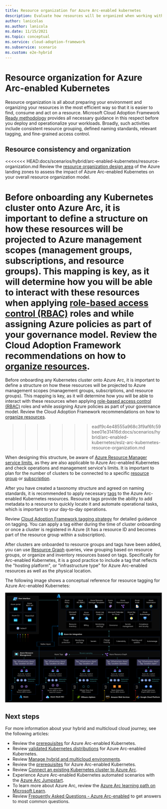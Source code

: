```yaml
---
title: Resource organization for Azure Arc-enabled kubernetes
description: Evaluate how resources will be organized when working with Azure Arc-enabled kubernetes
author: lanicolas
ms.author: lanicola
ms.date: 11/15/2021
ms.topic: conceptual
ms.service: cloud-adoption-framework
ms.subservice: scenario
ms.custom: e2e-hybrid
---
```


# Resource organization for Azure Arc-enabled Kubernetes

Resource organization is all about preparing your environment and organizing your resources in the most efficient way so that it is easier to find, consume and act on a resource. Microsoft Cloud Adoption Framework [Ready methodology](/azure/cloud-adoption-framework/ready/) provides all necessary guidance in this respect before you deploy and operationalize your workloads. Broadly, such activities include consistent resource grouping, defined naming standards, relevant tagging, and fine-grained access control.

## Resource consistency and organization

<<<<<<< HEAD:docs/scenarios/hybrid/arc-enabled-kubernetes/resource-organization.md
Review the [resource organization design area](/azure/cloud-adoption-framework/ready/landing-zone/design-area/resource-org) of the Azure landing zones to assess the impact of Azure Arc-enabled Kubernetes on your overall resource organization model.

Before onboarding any Kubernetes cluster onto Azure Arc, it is important to define a structure on how these resources will be projected to Azure management scopes (management groups, subscriptions, and resource groups). This mapping is key, as it will determine how you will be able to interact with these resources when applying [role-based access control (RBAC)](./identity-access-management.md) roles and while assigning Azure policies as part of your governance model. Review the Cloud Adoption Framework recommendations on how to [organize resources](/azure/cloud-adoption-framework/ready/landing-zone/design-area/resource-org).
=======
Before onboarding any Kubernetes cluster onto Azure Arc, it is important to define a structure on how these resources will be projected to Azure management scopes (management groups, subscriptions, and resource groups). This mapping is key, as it will determine how you will be able to interact with these resources when applying [role-based access control (RBAC)](./eslz-arc-kubernetes-identity-access-management.md) roles and while assigning Azure policies as part of your governance model. Review the Cloud Adoption Framework recommendations on how to [organize resources](/azure/cloud-adoption-framework/ready/azure-setup-guide/organize-resources?tabs=AzureManagementGroupsAndHierarchy).
>>>>>>> eadf9c4e48555a968c3f9af6fc59bee01e31416d:docs/scenarios/hybrid/arc-enabled-kubernetes/eslz-arc-kubernetes-resource-organization.md

When designing this structure, be aware of [Azure Resource Manager service limits](/azure/azure-resource-manager/management/azure-subscription-service-limits), as they are also applicable to Azure Arc-enabled Kubernetes and check operations and management service's limits. It is important to plan for the number of clusters to be connected to a specific [resource group](/azure/azure-resource-manager/management/azure-subscription-service-limits#resource-group-limits) or [subscription](/azure/azure-resource-manager/management/azure-subscription-service-limits#azure-kubernetes-service-limits).

After you have created a taxonomy structure and agreed on naming standards, it is recommended to apply necessary [tags](/azure/cloud-adoption-framework/manage/hybrid/server/best-practices/arc-inventory-tagging) to the Azure Arc-enabled Kubernetes resources. Resource tags provide the ability to add metadata to a resource to quickly locate it and automate operational tasks, which is important to your day-to-day operations.

Review [Cloud Adoption Framework tagging strategy](/azure/cloud-adoption-framework/ready/azure-best-practices/naming-and-tagging) for detailed guidance on tagging. You can apply a tag either during the time of cluster onboarding or once a cluster is registered in Azure (it has a resource ID and becomes part of the resource group within a subscription).

After clusters are onboarded to resource groups and tags have been added, you can use [Resource Graph](/azure/governance/resource-graph/overview#:~:text=Azure%20Resource%20Graph%20is%20a,can%20effectively%20govern%20your%20environment.) queries, view grouping based on resource groups, or organize and inventory resources based on tags. Specifically for Arc-enabled Kubernetes, it is a good practice to include a tag that reflects the "hosting platform", or "infrastructure type" for Azure Arc-enabled resources as well as the physical location.

The following image shows a conceptual reference for resource tagging for Azure Arc-enabled Kubernetes:

[ ![A diagram depicting resource tagging for Azure Arc-enabled kubernetes](./media/arc-enabled-kubernetes-resource-tagging.png)](./media/arc-enabled-kubernetes-resource-tagging.png#lightbox)

## Next steps

For more information about your hybrid and multicloud cloud journey, see the following articles:

- Review the [prerequisites](/azure/azure-arc/kubernetes/quickstart-connect-cluster?tabs=azure-cli#prerequisites) for Azure Arc-enabled Kubernetes.
- Review [validated Kubernetes distributions](/azure/azure-arc/kubernetes/validation-program#validated-distributions) for Azure Arc-enabled Kubernetes.
- Review [Manage hybrid and multicloud environments](/azure/cloud-adoption-framework/scenarios/hybrid/manage).
- Review the [prerequisites](/azure/azure-arc/kubernetes/quickstart-connect-cluster?tabs=azure-cli#prerequisites) for Azure Arc-enabled Kubernetes.
- Review [Connect an existing Kubernetes cluster to Azure Arc](/azure/azure-arc/kubernetes/quickstart-connect-cluster?tabs=azure-cli).
- Experience Azure Arc-enabled Kubernetes automated scenarios with the [Azure Arc Jumpstart](https://azurearcjumpstart.io/azure_arc_jumpstart/azure_arc_k8s/).
- To learn more about Azure Arc, review the [Azure Arc learning path on Microsoft Learn](/learn/paths/manage-hybrid-infrastructure-with-azure-arc/).
- Review [Frequently Asked Questions - Azure Arc-enabled](/azure/azure-arc/kubernetes/faq) to get answers to most common questions.
